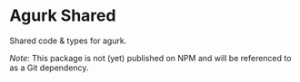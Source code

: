# Agurk Shared

Shared code & types for agurk.

_Note_: This package is not (yet) published on NPM and will be referenced to as a Git dependency.
